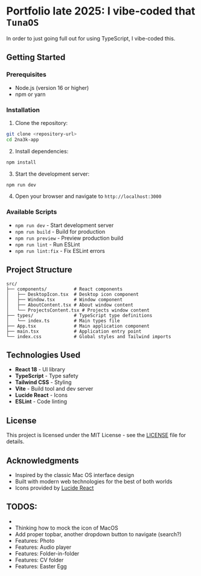 # Portfolio late 2025: I vibe-coded that `TunaOS`

In order to just going full out for using TypeScript, I vibe-coded this.

## Getting Started

### Prerequisites

- Node.js (version 16 or higher)
- npm or yarn

### Installation

1. Clone the repository:
```bash
git clone <repository-url>
cd 2na3k-app
```

2. Install dependencies:
```bash
npm install
```

3. Start the development server:
```bash
npm run dev
```

4. Open your browser and navigate to `http://localhost:3000`

### Available Scripts

- `npm run dev` - Start development server
- `npm run build` - Build for production
- `npm run preview` - Preview production build
- `npm run lint` - Run ESLint
- `npm run lint:fix` - Fix ESLint errors

## Project Structure

```
src/
├── components/          # React components
│   ├── DesktopIcon.tsx  # Desktop icon component
│   ├── Window.tsx       # Window component
│   ├── AboutContent.tsx # About window content
│   └── ProjectsContent.tsx # Projects window content
├── types/               # TypeScript type definitions
│   └── index.ts         # Main types file
├── App.tsx              # Main application component
├── main.tsx             # Application entry point
└── index.css            # Global styles and Tailwind imports
```

## Technologies Used

- **React 18** - UI library
- **TypeScript** - Type safety
- **Tailwind CSS** - Styling
- **Vite** - Build tool and dev server
- **Lucide React** - Icons
- **ESLint** - Code linting

## License

This project is licensed under the MIT License - see the [LICENSE](LICENSE) file for details.

## Acknowledgments

- Inspired by the classic Mac OS interface design
- Built with modern web technologies for the best of both worlds
- Icons provided by [Lucide React](https://lucide.dev/)

## TODOS:
- 
- Thinking how to mock the icon of MacOS
- Add proper topbar, another dropdown button to navigate (search?)
- Features: Photo
- Features: Audio player
- Features: Folder-in-folder
- Features: CV folder
- Features: Easter Egg